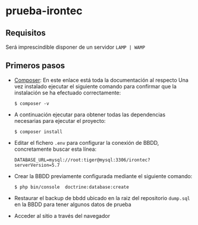 # prueba-irontec

## Requisitos

Será imprescindible disponer de un servidor `LAMP | WAMP` 

## Primeros pasos

* [Composer]: En este enlace está toda la documentación al respecto
  Una vez instalado ejecutar el siguiente comando para confirmar que la instalación se ha efectuado correctamente:

  ```$ composer -v ```

* A continuación ejecutar para obtener todas las dependencias necesarias para ejecutar el proyecto: 
 
  ```$ composer install```
  
* Editar el fichero `.env` para configurar la conexión de BBDD, concretamente buscar esta línea:

  ```DATABASE_URL=mysql://root:tiger@mysql:3306/irontec?serverVersion=5.7```

* Crear la BBDD previamente configurada mediante el siguiente comando:

  ```$ php bin/console  doctrine:database:create```
  
* Restaurar el backup de bbdd ubicado en la raiz del repositorio `dump.sql` en la BBDD para tener algunos datos de prueba

* Acceder al sitio a través del navegador

   [composer]: <https://getcomposer.org/>

